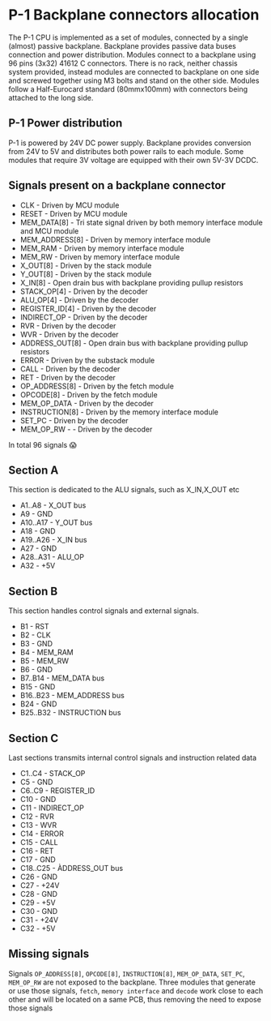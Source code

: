 # P-1 Backplane connectors allocation

The P-1 CPU is implemented as a set of modules, connected by a single (almost) passive backplane.
Backplane provides passive data buses connection and power distribution. 
Modules connect to a backplane using 96 pins (3x32) 41612 C connectors. There is no rack, neither
chassis system provided, instead modules are connected to backplane on one side and screwed together
using M3 bolts and stand on the other side. Modules follow a Half-Eurocard standard (80mmx100mm) 
with connectors being attached to the long side.

## P-1 Power distribution

P-1 is powered by 24V DC power supply. Backplane provides conversion from 24V to 5V and distributes
both power rails to each module. Some modules that require 3V voltage are equipped with their own
5V-3V DCDC.

## Signals present on a backplane connector

* CLK - Driven by MCU module
* RESET - Driven by MCU module
* MEM_DATA[8] - Tri state signal driven by both memory interface module and MCU module
* MEM_ADDRESS[8] - Driven by memory interface module
* MEM_RAM - Driven by memory interface module
* MEM_RW - Driven by memory interface module
* X_OUT[8] - Driven by the stack module
* Y_OUT[8] - Driven by the stack module
* X_IN[8] - Open drain bus with backplane providing pullup resistors
* STACK_OP[4] - Driven by the decoder
* ALU_OP[4] - Driven by the decoder
* REGISTER_ID[4] - Driven by the decoder
* INDIRECT_OP - Driven by the decoder
* RVR - Driven by the decoder
* WVR - Driven by the decoder
* ADDRESS_OUT[8] - Open drain bus with backplane providing pullup resistors
* ERROR - Driven by the substack module
* CALL - Driven by the decoder
* RET - Driven by the decoder
* OP_ADDRESS[8] - Driven by the fetch module
* OPCODE[8] - Driven by the fetch module
* MEM_OP_DATA - Driven by the decoder
* INSTRUCTION[8] - Driven by the memory interface module
* SET_PC - Driven by the decoder
* MEM_OP_RW -  - Driven by the decoder

In total 96 signals 😱

## Section A

This section is dedicated to the ALU signals, such as X_IN,X_OUT etc

* A1..A8 - X_OUT bus
* A9 - GND
* A10..A17 - Y_OUT bus
* A18 - GND
* A19..A26 - X_IN bus
* A27 - GND
* A28..A31 - ALU_OP
* A32 - +5V


## Section B

This section handles control signals and external signals.

* B1 - RST
* B2 - CLK
* B3 - GND
* B4 - MEM_RAM
* B5 - MEM_RW
* B6 - GND
* B7..B14 - MEM_DATA bus
* B15 - GND
* B16..B23 - MEM_ADDRESS bus
* B24 - GND
* B25..B32 - INSTRUCTION bus


## Section C

Last sections transmits internal control signals and instruction related data

* C1..C4 - STACK_OP
* C5 - GND
* C6..C9 - REGISTER_ID
* C10 - GND
* C11 - INDIRECT_OP
* C12 - RVR
* C13 - WVR
* C14 - ERROR
* C15 - CALL
* C16 - RET
* C17 - GND
* C18..C25 - ÀDDRESS_OUT bus
* C26 - GND
* C27 - +24V
* C28 - GND
* C29 - +5V
* C30 - GND
* C31 - +24V
* C32 - +5V

## Missing signals

Signals `OP_ADDRESS[8]`, `OPCODE[8]`, `INSTRUCTION[8]`, `MEM_OP_DATA`, `SET_PC`, `MEM_OP_RW` are not exposed to the backplane. Three modules that generate or use those signals, `fetch`, `memory interface` and `decode` work close to each other and will be located on a same PCB, 
thus removing the need to expose those signals
